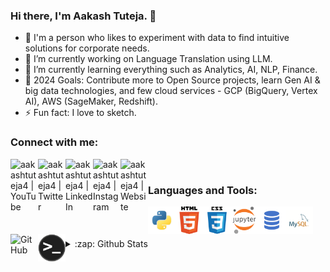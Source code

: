### Hi there, I'm Aakash Tuteja. 👋

- 🔭 I'm a person who likes to experiment with data to find intuitive solutions for corporate needs.
- 💬 I’m currently working on Language Translation using LLM.
- 🌱 I’m currently learning everything such as Analytics, AI, NLP, Finance.
- 🥅 2024 Goals: Contribute more to Open Source projects, learn Gen AI & big data technologies, and few cloud services - GCP (BigQuery, Vertex AI), AWS (SageMaker, Redshift).
- ⚡ Fun fact: I love to sketch.

### Connect with me:

[<img align="left" alt="aakashtuteja4 | YouTube" width="44px" src="https://github.com/aakashtuteja4/aakashtuteja4/assets/46807531/646c0330-d131-4b56-97ca-e5c860a575b3" />][youtube]
[<img align="left" alt="aakashtuteja4 | Twitter" width="44px" src="https://github.com/aakashtuteja4/aakashtuteja4/assets/46807531/770dbbb7-057f-4957-b3a6-6a018d87267e" />][twitter]
[<img align="left" alt="aakashtuteja4 | LinkedIn" width="44px" src="https://github.com/aakashtuteja4/aakashtuteja4/assets/46807531/686eeb2b-6b33-449f-826c-c9c102b7d6bd" />][linkedin]
[<img align="left" alt="aakashtuteja4 | Instagram" width="44px" src="https://github.com/aakashtuteja4/aakashtuteja4/assets/46807531/a8e821e4-fd6e-4941-b3d4-38f13ae1f9a3" />][instagram]
[<img align="left" alt="aakashtuteja4 | Website" width="44px" src="https://github.com/aakashtuteja4/aakashtuteja4/assets/46807531/f1723d93-bc52-42df-b2c1-76cfd7c02c7f" />][Website]

<br />

### Languages and Tools:

<img align="left" alt="Python3" width="44px" src="https://raw.githubusercontent.com/github/explore/80688e429a7d4ef2fca1e82350fe8e3517d3494d/topics/python/python.png" />
<img align="left" alt="HTML5" width="44px" src="https://raw.githubusercontent.com/github/explore/80688e429a7d4ef2fca1e82350fe8e3517d3494d/topics/html/html.png" />
<img align="left" alt="CSS3" width="44px" src="https://raw.githubusercontent.com/github/explore/80688e429a7d4ef2fca1e82350fe8e3517d3494d/topics/css/css.png" />
<img align="left" alt="Jupyter Notebook" width="44px" src="https://raw.githubusercontent.com/github/explore/80688e429a7d4ef2fca1e82350fe8e3517d3494d/topics/jupyter-notebook/jupyter-notebook.png" />
<img align="left" alt="SQL" width="44px" src="https://raw.githubusercontent.com/github/explore/80688e429a7d4ef2fca1e82350fe8e3517d3494d/topics/sql/sql.png" />
<img align="left" alt="MySQL" width="44px" src="https://raw.githubusercontent.com/github/explore/80688e429a7d4ef2fca1e82350fe8e3517d3494d/topics/mysql/mysql.png" />
<img align="left" alt="GitHub" width="44px" src="https://github.com/aakashtuteja4/aakashtuteja4/assets/46807531/7b07afaf-167b-4851-b6f3-46d8d347e0ce" />
<img align="left" alt="Terminal" width="44px" src="https://raw.githubusercontent.com/github/explore/80688e429a7d4ef2fca1e82350fe8e3517d3494d/topics/terminal/terminal.png" />
<br>
<br>
<br>


<details>
  <summary>:zap: Github Stats</summary>

  <img align="left" alt="Aakash's Github Stats" src="https://github-readme-stats.vercel.app/api?username=aakashtuteja4&show_icons=true&hide_border=true" />

</details>

[twitter]: https://twitter.com/AakashTuteja
[youtube]: https://www.youtube.com/channel/UCfO2VNcq19xs3YDk4eKyvAg
[instagram]: https://www.instagram.com/iamaakashtuteja/
[linkedin]: https://www.linkedin.com/in/tutejaaakash4/
[Website]: https://aakashtuteja4.github.io/


<!--
**aakashtuteja4/aakashtuteja4** is a ✨ _special_ ✨ repository because its `README.md` (this file) appears on your GitHub profile.

Here are some ideas to get you started:

- 🔭 I’m currently working on ...
- 🌱 I’m currently learning ...
- 👯 I’m looking to collaborate on ...
- 🤔 I’m looking for help with ...
- 💬 Ask me about ...
- 📫 How to reach me: ...
- 😄 Pronouns: ...
- ⚡ Fun fact: ...
-->
